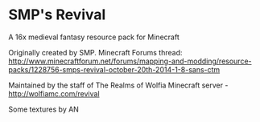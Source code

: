 # SMP's Revival
A 16x medieval fantasy resource pack for Minecraft

Originally created by SMP. Minecraft Forums thread: http://www.minecraftforum.net/forums/mapping-and-modding/resource-packs/1228756-smps-revival-october-20th-2014-1-8-sans-ctm

Maintained by the staff of The Realms of Wolfia Minecraft server - http://wolfiamc.com/revival

Some textures by AN
